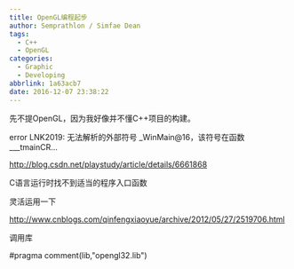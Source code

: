 ```yaml
---
title: OpenGL编程起步
author: Semprathlon / Simfae Dean
tags:
  - C++
  - OpenGL
categories:
  - Graphic
  - Developing
abbrlink: 1a63acb7
date: 2016-12-07 23:38:22
---
```

先不提OpenGL，因为我好像并不懂C++项目的构建。

error LNK2019: 无法解析的外部符号 _WinMain@16，该符号在函数 ___tmainCR...

http://blog.csdn.net/playstudy/article/details/6661868

C语言运行时找不到适当的程序入口函数

灵活运用一下

http://www.cnblogs.com/qinfengxiaoyue/archive/2012/05/27/2519706.html

调用库

#pragma comment(lib,"opengl32.lib")